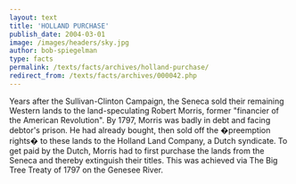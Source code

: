 ```yaml
---
layout: text
title: 'HOLLAND PURCHASE'
publish_date: 2004-03-01
image: /images/headers/sky.jpg
author: bob-spiegelman
type: facts
permalink: /texts/facts/archives/holland-purchase/
redirect_from: /texts/facts/archives/000042.php
---
```


Years after the Sullivan-Clinton Campaign, the Seneca sold their remaining Western lands to the land-speculating Robert Morris, former "financier of the American Revolution". By 1797, Morris was badly in debt and facing debtor's prison. He had already bought, then sold off the �preemption rights� to these lands to the Holland Land Company, a Dutch syndicate. To get paid by the Dutch, Morris had to first purchase the lands from the Seneca and thereby extinguish their titles. This was achieved via The Big Tree Treaty of 1797 on the Genesee River.
